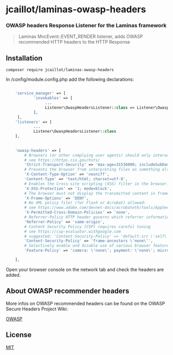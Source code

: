 # jcaillot/laminas-owasp-headers


### OWASP headers Response Listener for the Laminas framework

> Laminas MvcEvent::EVENT_RENDER listener, adds OWASP recommended HTTP headers to the HTTP Response


## Installation

 `composer require jcaillot/laminas-owasp-headers`

In <Your Module>/config/module.config.php add the following declarations:

```php 

    'service_manager' => [
            'invokables' => [
                 ...
                 Listener\OwaspHeadersListener::class => Listener\OwaspHeadersListener::class
            ],
     ],
    'listeners' => [
            ...
            Listener\OwaspHeadersListener::class
    ],
   
    
    'owasp-headers' => [
        # Browsers (or other complying user agents) should only interact with me using secure HTTPS connections:
        # see https://https.cio.gov/hsts/
        'Strict-Transport-Security' => 'max-age=31536000; includeSubDomains; preload',
        # Prevents the browser from interpreting files as something else than declared by the content type:
        'X-Content-Type-Option' => 'nosniff',
        'Content-Type' => 'text/html; charset=utf-8',
        # Enables the Cross-site scripting (XSS) filter in the browser:
        'X-XSS-Protection' => '1; mode=block',
        # The browser must not display the transmitted content in frames:
        'X-Frame-Options' => 'DENY',
        # No XML policy file( (for Flash or Acrobat) allowed:
        # see https://www.adobe.com/devnet-docs/acrobatetk/tools/AppSec/xdomain.html
        'X-Permitted-Cross-Domain-Policies' => 'none',
        # Referrer-Policy HTTP header governs which referrer information, sent in the Referer header, should be included:
        'Referrer-Policy' => 'same-origin',
        # Content Security Policy (CSP) requires careful tuning
        # see https://csp-evaluator.withgoogle.com
        # suggested: 'Content-Security-Policy' => 'default-src \'self\'; img-src \'self\'; script-src \'self\'; frame-ancestors \'none\'',
        'Content-Security-Policy' => 'frame-ancestors \'none\'',
        # Selectively enable and disable use of various browser features and APIs
        'Feature-Policy' => 'camera: \'none\'; payment: \'none\'; microphone: \'none\'',

    ],


```

Open your browser console on the network tab and check the headers are added.

## About OWASP recommender headers

More infos on OWASP recommended headers can be found on the OWASP Secure Headers Project Wiki:

[OWASP](https://wiki.owasp.org/index.php/OWASP_Secure_Headers_Project#tab=Headers)

## License

[MIT](https://choosealicense.com/licenses/mit/)
